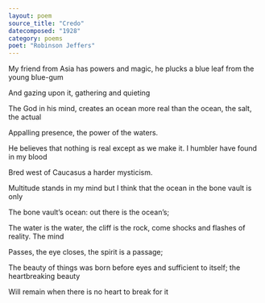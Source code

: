 ```yaml
---
layout: poem
source_title: "Credo"
datecomposed: "1928"
category: poems
poet: "Robinson Jeffers"
---
```

My friend from Asia has powers and magic, he plucks a blue leaf from the young blue-gum

And gazing upon it, gathering and quieting

The God in his mind, creates an ocean more real than the ocean, the salt, the actual

Appalling presence, the power of the waters.

He believes that nothing is real except as we make it. I humbler have found in my blood

Bred west of Caucasus a harder mysticism.

Multitude stands in my mind but I think that the ocean in the bone vault is only

The bone vault’s ocean: out there is the ocean’s;



The water is the water, the cliff is the rock, come shocks and flashes of reality.&nbsp;The mind

Passes, the eye closes, the spirit is a passage;

The beauty of things was born before eyes and sufficient to itself; the heartbreaking beauty

Will remain when there is no heart to break for it
